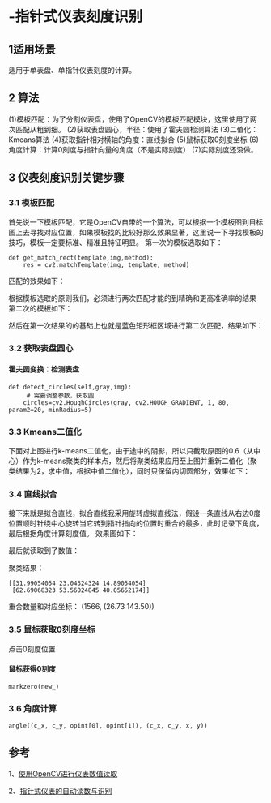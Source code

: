 # -指针式仪表刻度识别
## 1适用场景
适用于单表盘、单指针仪表刻度的计算。
## 2 算法
(1)模板匹配：为了分割仪表盘，使用了OpenCV的模板匹配模块，这里使用了两次匹配从粗到细。
(2)获取表盘圆心，半径：使用了霍夫圆检测算法
(3)二值化：Kmeans算法
(4)获取指针相对横轴的角度：直线拟合
(5)鼠标获取0刻度坐标
(6)角度计算：计算0刻度与指针向量的角度（不是实际刻度）
(7)实际刻度还没做。
## 3 仪表刻度识别关键步骤
### 3.1 模板匹配
首先说一下模板匹配，它是OpenCV自带的一个算法，可以根据一个模板图到目标图上去寻找对应位置，如果模板找的比较好那么效果显著，这里说一下寻找模板的技巧，模板一定要标准、精准且特征明显。
第一次的模板选取如下：


    def get_match_rect(template,img,method):
        res = cv2.matchTemplate(img, template, method)
    
匹配的效果如下：

根据模板选取的原则我们，必须进行两次匹配才能的到精确和更高准确率的结果
第二次的模板如下：

然后在第一次结果的的基础上也就是蓝色矩形框区域进行第二次匹配，结果如下：

### 3.2 获取表盘圆心
#### 霍夫圆变换：检测表盘
    def detect_circles(self,gray,img):
         # 需要调整参数，获取圆
        circles=cv2.HoughCircles(gray, cv2.HOUGH_GRADIENT, 1, 80, param2=20, minRadius=5)

### 3.3 Kmeans二值化
下面对上图进行k-means二值化，由于途中的阴影，所以只截取原图的0.6（从中心）作为k-means聚类的样本点，然后将聚类结果应用至上图并重新二值化（聚类结果为2，求中值，根据中值二值化），同时只保留内切圆部分，效果如下：

### 3.4 直线拟合
接下来就是拟合直线，拟合直线我采用旋转虚拟直线法，假设一条直线从右边0度位置顺时针绕中心旋转当它转到指针指向的位置时重合的最多，此时记录下角度，最后根据角度计算刻度值。
效果图如下：

最后就读取到了数值：

聚类结果：

    [[31.99054054 23.04324324 14.89054054]
     [62.69068323 53.56024845 40.05652174]]
重合数量和对应坐标： (1566, (26.73 143.50)) 

### 3.5 鼠标获取0刻度坐标
点击0刻度位置


#### 鼠标获得0刻度
    markzero(new_)

### 3.6 角度计算

    angle((c_x, c_y, opint[0], opint[1]), (c_x, c_y, x, y))


## 参考
1、[使用OpenCV进行仪表数值读取](https://blog.csdn.net/a1053904672/article/details/88759335?utm_medium=distribute.pc_relevant_download.none-task-blog-2~default~BlogCommendFromBaidu~default-1.nonecase&depth_1-utm_source=distribute.pc_relevant_download.none-task-blog-2~default~BlogCommendFr)

2、[指针式仪表的自动读数与识别](https://www.pythonf.cn/read/103022)


